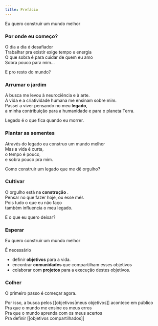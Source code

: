 ```yaml
---
title: Prefácio
---
```


Eu quero construir um mundo melhor

### Por onde eu começo?

O dia a dia é desafiador </br>
Trabalhar pra existir exige tempo e energia</br>
O que sobra é para cuidar de quem eu amo</br>
Sobra pouco para mim...

E pro resto do mundo?

### Arrumar o jardim

A busca me levou à neurociência e à arte.</br>
A vida e a criatividade humana me ensinam sobre mim. </br>
Passei a viver pensando no meu **legado**, </br>
a minha contribuição para a humanidade e para o planeta Terra. 

Legado é o que fica quando eu morrer. 


### Plantar as sementes

Através do legado eu construo um mundo melhor</br>
Mas a vida é curta, </br>
o tempo é pouco, </br>
e sobra pouco pra mim. 

Como construir um legado que me dê orgulho?

### Cultivar

O orgulho está na **construção** .</br>
Pensar no que fazer hoje, ou esse mês </br>
Pois tudo o que eu não faço </br>
também influencia o meu legado. 

E o que eu quero deixar? 

### Esperar

Eu quero construir um mundo melhor

É necessário

* definir **objetivos** para a vida. 
* encontrar **comunidades** que compartilham esses objetivos
* colaborar com **projetos** para a execução destes objetivos.

### Colher

O primeiro passo é começar agora.

Por isso, a busca pelos [[objetivos|meus objetivos]] acontece em público</br>
Pra que o mundo me ensine os meus erros</br>
Pra que o mundo aprenda com os meus acertos</br>
Pra definir [[objetivos compartilhados]]





